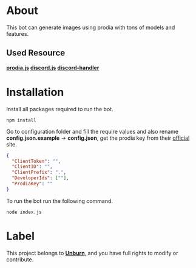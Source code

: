 # **About**
This bot can generate images using prodia with tons of models and features.

## **Used Resource**

**[prodia.js](https://github.com/unburn/prodia.js) [discord.js](https://github.com/discordjs) [discord-handler](https://github.com/ogshree/discord-handler)**

# **Installation**

Install all packages required to run the bot.
```
npm install
```

Go to configuration folder and fill the require values and also rename **config.json.example** -> **config.json**, get the prodia key from their [official](https://prodia.com/) site.
```json
{
  "ClientToken": "",
  "ClientID": "",
  "ClientPrefix": ".",
  "DeveloperIds": [""],
  "ProdiaKey": ""
}
```

To run the bot run the following command.
```
node index.js
```

# **Label**
This project belongs to **[Unburn](https://github.com/unburn)**, and you have full rights to modify or contribute.